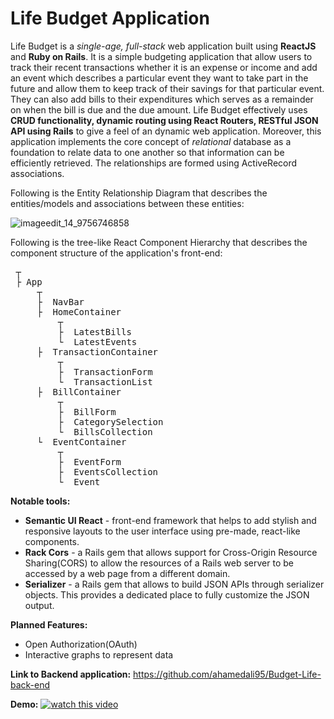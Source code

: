 # Life Budget Application

Life Budget is a *single-age, full-stack* web application built using **ReactJS** and **Ruby on Rails**. It is a simple budgeting application that allow users to track their recent transactions whether it is an expense or income and add an event which describes a particular event they want to take part in the future and allow them to keep track of their savings for that particular event. They can also add bills to their expenditures which serves as a remainder on when the bill is due and the due amount. Life Budget effectively uses **CRUD functionality, dynamic routing using React Routers, RESTful JSON API using Rails** to give a feel of an dynamic web application. Moreover, this application implements the core concept of *relational* database as a foundation to relate data to one another so that information can be efficiently retrieved. The relationships are formed using ActiveRecord associations.

Following is the Entity Relationship Diagram that describes the entities/models and associations between these entities:

![imageedit_14_9756746858](https://user-images.githubusercontent.com/24445922/41814444-47ac9a64-771a-11e8-8137-5d6c90e179e7.png)


Following is the tree-like React Component Hierarchy that describes the component structure of the application's front-end:

<pre>
 ┬  
 ├ App
     ┬  
     ├  NavBar
     ├  HomeContainer
         ┬  
         ├  LatestBills
         └  LatestEvents
     ├  TransactionContainer
         ┬  
         ├  TransactionForm
         └  TransactionList
     ├  BillContainer
         ┬  
         ├  BillForm
         ├  CategorySelection
         └  BillsCollection
     └  EventContainer
         ┬  
         ├  EventForm
         ├  EventsCollection
         └  Event
</pre>

**Notable tools:**

- **Semantic UI React** - front-end framework that helps to add stylish and responsive layouts to the user interface using pre-made, react-like components.
- **Rack Cors** - a Rails gem that allows support for Cross-Origin Resource Sharing(CORS) to allow the resources of a Rails web server to be accessed by a web page from a different domain.
- **Serializer** - a Rails gem that allows to build JSON APIs through serializer objects. This provides a dedicated place to fully customize the JSON output.

**Planned Features:**

- Open Authorization(OAuth)
- Interactive graphs to represent data

**Link to Backend application:**
https://github.com/ahamedali95/Budget-Life-back-end

**Demo:**
[![watch this video](https://img.youtube.com/vi/w_rQkDAGYyk/0.jpg)](https://youtu.be/w_rQkDAGYyk)
